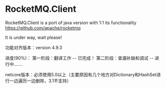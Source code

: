 # RocketMQ.Client
RocketMQ.Client is a port of java version with 1:1 its functionality
https://github.com/apache/rocketmq

It is under way, wait please!

功能对齐版本：version 4.9.3

进度(90%)：
第一阶段：翻译工作 -- 已完成！
第二阶段：查漏补缺和调试 -- 进行中.......

netcore版本：必须使用5.0以上（主要原因有几个地方对Dictionary和HashSet进行一边遍历一边删除，3.1不支持）

